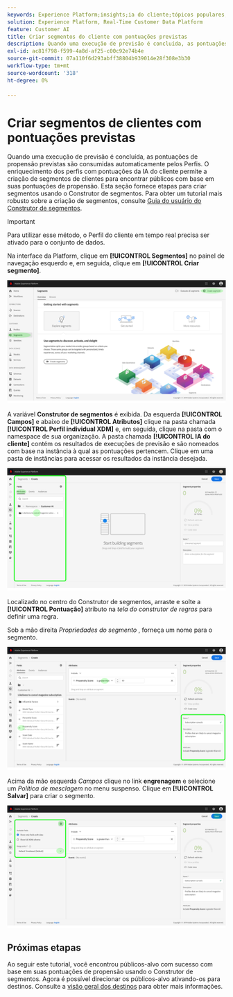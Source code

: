 ```yaml
---
keywords: Experience Platform;insights;ia do cliente;tópicos populares;segmentos de ia do cliente
solution: Experience Platform, Real-Time Customer Data Platform
feature: Customer AI
title: Criar segmentos do cliente com pontuações previstas
description: Quando uma execução de previsão é concluída, as pontuações de propensão previstas são consumidas automaticamente pelos Perfis. O enriquecimento dos perfis com pontuações da IA do cliente permite a criação de segmentos de clientes para encontrar públicos com base em suas pontuações de propensão. Esta seção fornece etapas para criar segmentos usando o Construtor de segmentos.
exl-id: ac81f798-f599-4a8d-af25-c00c92e74b4e
source-git-commit: 07a110f6d293abff38804b939014e28f308e3b30
workflow-type: tm+mt
source-wordcount: '318'
ht-degree: 0%

---
```


# Criar segmentos de clientes com pontuações previstas

Quando uma execução de previsão é concluída, as pontuações de propensão previstas são consumidas automaticamente pelos Perfis. O enriquecimento dos perfis com pontuações da IA do cliente permite a criação de segmentos de clientes para encontrar públicos com base em suas pontuações de propensão. Esta seção fornece etapas para criar segmentos usando o Construtor de segmentos. Para obter um tutorial mais robusto sobre a criação de segmentos, consulte [Guia do usuário do Construtor de segmentos](../../../segmentation/ui/segment-builder.md).

>[!IMPORTANT]
>
>Para utilizar esse método, o Perfil do cliente em tempo real precisa ser ativado para o conjunto de dados.

Na interface da Platform, clique em **[!UICONTROL Segmentos]** no painel de navegação esquerdo e, em seguida, clique em **[!UICONTROL Criar segmento]**.

![](../images/user-guide/segments.png)

A variável **Construtor de segmentos** é exibida. Da esquerda **[!UICONTROL Campos]** e abaixo de **[!UICONTROL Atributos]** clique na pasta chamada **[!UICONTROL Perfil individual XDM]** e, em seguida, clique na pasta com o namespace de sua organização. A pasta chamada **[!UICONTROL IA do cliente]** contém os resultados de execuções de previsão e são nomeados com base na instância à qual as pontuações pertencem. Clique em uma pasta de instâncias para acessar os resultados da instância desejada.

![](../images/user-guide/results.png)

Localizado no centro do Construtor de segmentos, arraste e solte a **[!UICONTROL Pontuação]** atributo na *tela do construtor de regras* para definir uma regra.

Sob a mão direita *Propriedades do segmento* , forneça um nome para o segmento.

![](../images/user-guide/properties.png)

Acima da mão esquerda *Campos* clique no link **engrenagem** e selecione um *Política de mesclagem* no menu suspenso. Clique em **[!UICONTROL Salvar]** para criar o segmento.

![](../images/user-guide/merge_policy.png)

## Próximas etapas

Ao seguir este tutorial, você encontrou públicos-alvo com sucesso com base em suas pontuações de propensão usando o Construtor de segmentos. Agora é possível direcionar os públicos-alvo ativando-os para destinos. Consulte a [visão geral dos destinos](../../../destinations/home.md) para obter mais informações.
